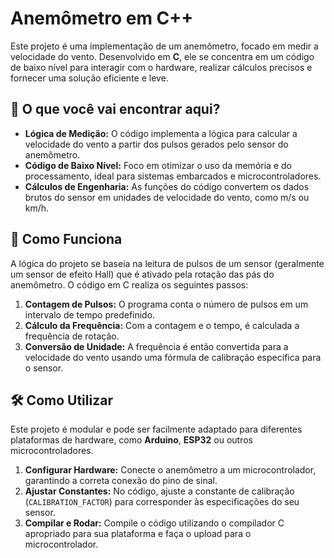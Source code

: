 # Anemômetro em C++

Este projeto é uma implementação de um anemômetro, focado em medir a velocidade do vento. Desenvolvido em **C**, ele se concentra em um código de baixo nível para interagir com o hardware, realizar cálculos precisos e fornecer uma solução eficiente e leve.

## 🚀 O que você vai encontrar aqui?

* **Lógica de Medição:** O código implementa a lógica para calcular a velocidade do vento a partir dos pulsos gerados pelo sensor do anemômetro.
* **Código de Baixo Nível:** Foco em otimizar o uso da memória e do processamento, ideal para sistemas embarcados e microcontroladores.
* **Cálculos de Engenharia:** As funções do código convertem os dados brutos do sensor em unidades de velocidade do vento, como m/s ou km/h.

## 🧠 Como Funciona

A lógica do projeto se baseia na leitura de pulsos de um sensor (geralmente um sensor de efeito Hall) que é ativado pela rotação das pás do anemômetro. O código em C realiza os seguintes passos:

1.  **Contagem de Pulsos:** O programa conta o número de pulsos em um intervalo de tempo predefinido.
2.  **Cálculo da Frequência:** Com a contagem e o tempo, é calculada a frequência de rotação.
3.  **Conversão de Unidade:** A frequência é então convertida para a velocidade do vento usando uma fórmula de calibração específica para o sensor.

## 🛠️ Como Utilizar

Este projeto é modular e pode ser facilmente adaptado para diferentes plataformas de hardware, como **Arduino**, **ESP32** ou outros microcontroladores.

1.  **Configurar Hardware:** Conecte o anemômetro a um microcontrolador, garantindo a correta conexão do pino de sinal.
2.  **Ajustar Constantes:** No código, ajuste a constante de calibração (`CALIBRATION_FACTOR`) para corresponder às especificações do seu sensor.
3.  **Compilar e Rodar:** Compile o código utilizando o compilador C apropriado para sua plataforma e faça o upload para o microcontrolador.
